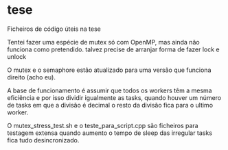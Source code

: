 # tese

Ficheiros de código úteis na tese

Tentei fazer uma espécie de mutex só com OpenMP, mas ainda não funciona como pretendido. talvez precise de arranjar forma de fazer lock e unlock

O mutex e o semaphore estão atualizado para uma versão que funciona direito (acho eu).

A base de funcionamento é assumir que todos os workers têm a mesma eficiência e por isso dividir igualmente as tasks, quando houver um número de tasks em que a divisão é decimal o resto da divisão fica para o ultimo worker.


O mutex_stress_test.sh e o teste_para_script.cpp são ficheiros para testagem extensa quando aumento o tempo de sleep das irregular tasks fica tudo desincronizado.
